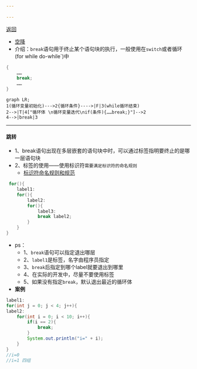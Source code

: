 ```yaml
---
 
---
```

[返回](控制结构.md)

- [空降](https://www.bilibili.com/video/BV1fh411y7R8?t=6.7&p=139) 
- 介绍：`break`语句用于终止某个语句块的执行，一般使用在`switch`或者循环(for while do-while`)中
```java
{
	……
	break;
	……
}
```
```mermaid
graph LR;
1(循环变量初始化)--->2{循环条件}---->|F|3(while循环结束)
2-->|T|4["循环体 \n循环变量迭代\nif(条件){……break;}"]-->2
4-->|break|3
```

---
#### 跳转
- 1、break语句出现在多层嵌套的语句块中时，可以通过标签指明要终止的是哪一层语句块
- 2、标签的使用——使用标识符`需要满足标识符的命名规则`
	- [标识符命名规则和规范](标识符命名规则和规范.md)
```java
 for(){
	label1:
	for(){
		label2:
		for(){
			label3:
			break label2;
		}
	}
}
```
- ps：
	- 1、`break`语句可以指定退出哪层
	- 2、`label1`是标签，名字由程序员指定
	- 3、`break`后指定到哪个label就要退出到哪里
	- 4、在实际的开发中，尽量不要使用标签
	- 5、如果没有指定`break`，默认退出最近的循环体
- **案例**
```java
label1:
for(int j = 0; j < 4; j++){
label2:
	for(int i = 0; i < 10; i++){
		if(i == 2){
			break;
		}
		System.out.println("i=" + i);
	}
}
//i=0
//i=1 四组
```
